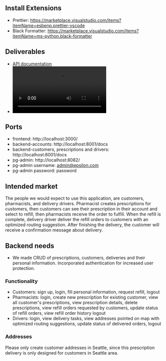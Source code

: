 ## Install Extensions

* Prettier: <https://marketplace.visualstudio.com/items?itemName=esbenp.prettier-vscode>
* Black Formatter: <https://marketplace.visualstudio.com/items?itemName=ms-python.black-formatter>

## Deliverables

* [API documentation](docs/apis.md)
* ![UseDemo](docs/HomePage.mov)

## Ports
* frontend: http://localhost:3000/
* backend-accounts: http://localhost:8001/docs
* backend-customers, prescriptions and drivers: http://localhost:8001/docs
* pg-admin: http://localhost:8082/
* pg-admin username: admin@epsilon.com
* pg-admin password: password

## Intended market

The people we would expect to use this application, are customers, pharmacists, and delivery drivers. Pharmacist creates prescriptions for customers, then customers can see their prescription in their account and select to refill, then pharmacists receive the order to fulfill. When the refill is complete, delivery driver deliver the refill orders to customers with an optimized routing suggestion. After finishing the delivery, the customer will receive a confirmation message about delivery.

## Backend needs

- We made CRUD of prescriptions, customers, deliveries and their personal information. Incorporated authentication for increased user protection.

### Functionality

* Customers:
      sign up,
      login,
      fill personal information,
      request refill,
      logout
* Pharmacists:
      login,
      create new prescription for existing customer,
      view all customer's prescriptions,
      view prescription details,
      delete prescriptions,
      view refill orders requested by customers,
      update status of refill orders,
      view refill order history
      logout
* Drivers:
      login,
      view delivery tasks,
      view addresses pointed on map with optimized routing suggestions,
      update status of delivered orders,
      logout

### Addresses ###
Please only create customer addresses in Seattle, since this prescription delivery is only designed for customers in Seattle area.
